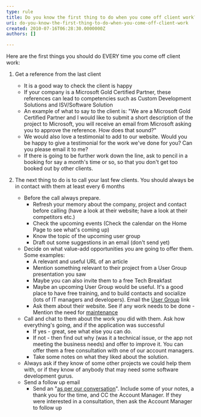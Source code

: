 ```yaml
---
type: rule
title: Do you know the first thing to do when you come off client work?
uri: do-you-know-the-first-thing-to-do-when-you-come-off-client-work
created: 2010-07-16T06:28:30.0000000Z
authors: []

---
```


​Here are the first things you should do EVERY time you come off client work:<br>
 
1. Get a reference from the last client
    - It is a good way to check the client is happy
    - If your company is a Microsoft Gold Certified Partner, these references can lead to competencies such as Custom Development Solutions and ISV/Software Solution
    - An example of what to say to the client is: "We are a Microsoft Gold Certified Partner and I would like to submit a short description of the project to Microsoft, you will receive an email from Microsoft asking you to approve the reference. How does that sound?"
    - We would also love a testimonial to add to our website. Would you be happy to give a testimonial for the work we've done for you? Can you please email it to me?
    - If there is going to be further work down the line​, ask to pencil in a booking for say a month's time or so​, so that you don't get too booked out by other clients.


1. The next thing to do is to call your last few clients. You should always be in contact with them at least every 6 months
    - Before the call always prepare.
        - Refresh your memory about the company, project and contact before calling (have a look at their website; have a look at their competitors etc.)
        - Check the upcoming events (Check the calendar on the Home Page to see what's coming up)
        - Know the topic of the upcoming user group
        - Draft out some suggestions in an email (don't send yet)
    - Decide on what value-add opportunities you are going to offer them. Some examples:
        - A relevant and useful URL of an article
        - Mention something relevant to their project from a User Group presentation you saw
        - Maybe you can also invite them to a free Tech Breakfast
        - Maybe an upcoming User Group would be useful. It's a good place to have free training, and to build contacts and socialize (lots of IT managers and developers). Email the [User Group](http&#58;//www.ssw.com.au/ssw/NETUG/Default.aspx) link
        - Ask them about their website. See if any work needs to be done - Mention the need for [maintenance](http&#58;//www.ssw.com.au/ssw/Standards/Rules/RulesToBetterWebsitesTuningAndMaintenance.aspx)
    - Call and chat to them about the work you did with them. Ask how everything's going, and if the application was successful
        - If yes - great, see what else you can do.
        - If not - then find out why (was it a technical issue, or the app not meeting the business needs) and offer to improve it. You can offer them a free consultation with one of our account managers.
        - Take some notes on what they liked about the solution.
    - Always ask if they know of some other projects we could help them with, or if they know of anybody that may need some software development gurus.
    - Send a follow up email
        - Send an "[as per our conversation](/_layouts/15/FIXUPREDIRECT.ASPX?WebId=3dfc0e07-e23a-4cbb-aac2-e778b71166a2&amp;TermSetId=07da3ddf-0924-4cd2-a6d4-a4809ae20160&amp;TermId=0dddad89-e1a1-4ef4-991a-8b600462c2cd)". Include some of your notes, a thank you for the time, and CC the Account Manager. If they were interested in a consultation, then ask the Account M​anager to follow up
